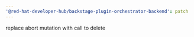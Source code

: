 ```yaml
---
'@red-hat-developer-hub/backstage-plugin-orchestrator-backend': patch
---
```


replace abort mutation with call to delete

